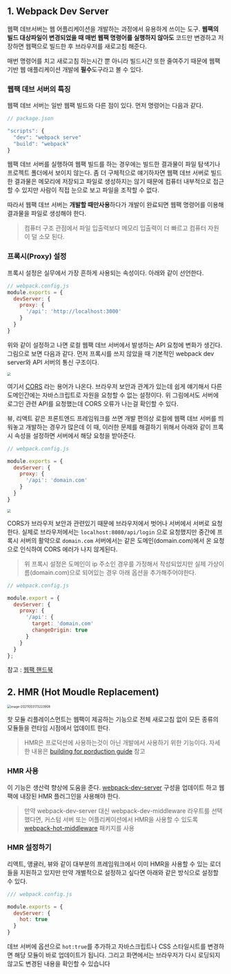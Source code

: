 ## 1. Webpack Dev Server

웹팩 데브서버는 웹 어플리케이션을 개발하는 과정에서 유용하게 쓰이는 도구. **웹팩의 빌드 대상파일이 변경되었을 때 매번 웹팩 명령어를 실행하지 않아도** 코드만 변경하고 저장하면 웹팩으로 빌드한 후 브라우저를 새로고침 해준다.

매번 명령어를 치고 새로고침 하는시간 뿐 아니라 빌드시간 또한 줄여주기 때문에 웹팩 기반 웹 애플리케이션 개발에 **필수**도구라고 볼 수 있다.

### 웹팩 데브 서버의 특징

웹팩 데브 서버는 일반 웹팩 빌드와 다른 점이 있다. 먼저 명령어는 다음과 같다.

```js
// package.json

"scripts": {
  "dev": "webpack serve"
  "build": "webpack"
}
```

웹팩 데브 서버를 실행하여 웹팩 빌드를 하는 경우에는 빌드한 결과물이 파일 탐색기나 프로젝트 폴더에서 보이지 않는다. 좀 더 구체적으로 얘기하자면 웹팩 데브 서버로 빌드한 결과물은 메모리에 저장되고 파일로 생성하지는 않기 때문에 컴퓨터 내부적으로 접근할 수 있지만 사람이 직접 눈으로 보고 파일을 조작할 수 없다.

따라서 웹팩 데브 서버는 **개발할 때만사용**하다가 개발이 완료되면 웹팩 명령어를 이용해 결과물을 파일로 생성해야 한다.

> 컴퓨터 구조 관점에서 파일 입출력보다 메모리 입출력이 더 빠르고 컴퓨터 자원이 덜 소모 된다.

### 프록시(Proxy) 설정

프록시 설정은 실무에서 가장 흔하게 사용되는 속성이다. 아래와 같이 선언한다.

```js
// webpack.config.js
module.exports = {
  devServer: {
    proxy: {
      '/api': 'http://localhost:3000'
    }
  }
}
```

위와 같이 설정하고 나면 로컬 웹팩 데브 서버에서 발생하는 API 요청에 변화가 생긴다. 그림으로 보면 다음과 같다. 먼저 프록시를 쓰지 않았을 때 기본적인 webpack dev server와 API 서버의 통신 구조이다.

<img src="https://joshua1988.github.io/webpack-guide/assets/img/cors-error.e6e73b68.png" style="zoom:50%" />

여기서 [CORS](https://developer.mozilla.org/en-US/docs/Web/HTTP/CORS) 라는 용어가 나온다. 브라우저 보안과 관계가 있는데 쉽게 얘기해서 다른 도메인간에는 자바스크립트로 자원을 요청할 수 없는 설정이다. 위 그림에서도 서버에 로그인 관련 API를 요청했는데 CORS 오류가 나는걸 확인할 수 있다.

뷰, 리액트 같은 프론트엔드 프레임워크를 쓰면 개발 편의상 로컬에 웹팩 데브 서버를 띄워놓고 개발하는 경우가 많은데 이 때, 이러한 문제를 해결하기 위해서 아래와 같이 프록시 속성을 설정하면 서버에서 해당 요청을 받아준다.

```js
// webpack.config.js

module.exports = {
  devServer: {
    proxy: {
      '/api': 'domain.com'
    }
  }
}
```

<img src="https://joshua1988.github.io/webpack-guide/assets/img/proxy.dce9d87c.png" style="zoom:50%"/>

CORS가 브라우저 보안과 관련있기 때문에 브라우저에서 벗어나 서버에서 서버로 요청한다. 실제로 브라우저에서는 `localhost:8080/api/login` 으로 요청했지만 중간에 프록시 서버의 활약으로 `domain.com` 서버에서는 같은 도메인(domain.com)에서 온 요청으로 인식하여 CORS 에러가 나지 않게된다.



> 위 프록시 설정은 도메인이 ip 주소인 경우를 가정해서 작성되었지만 실제 가상이름(domain.com)으로 되어있는 경우 아래 옵션을 추가해주어야한다.

```js
// webpack.config.js

module.export = {
  devServer: {
    proxy: {
      '/api': {
        target: 'domain.com'
        changeOrigin: true
      }
    }
  }
};
```

참고 : [웹팩 핸드북](https://joshua1988.github.io/webpack-guide/devtools/webpack-dev-server.html#프록시-proxy-설정)



## 2. HMR (Hot Moudle Replacement)

<img src="/Users/seungjun/Library/Application Support/typora-user-images/image-20211003173223908.png" alt="image-20211003173223908" style="zoom:50%;" />

핫 모듈 리플레이스먼트는 웹팩이 제공하는 기능으로 전체 새로고침 없이 모든 종류의 모듈들을 런타임 시점에서 업데이트 한다.

> HMR은 프로덕션에 사용하는것이 아닌 개발에서 사용하기 위한 기능이다. 자세한 내용은 [building for porduction guide](https://webpack.js.org/guides/production) 참고

### HMR 사용

이 기능은 생산력 향상에 도움을 준다. [webpack-dev-server](https://github.com/webpack/webpack-dev-server) 구성을 업데이트 하고 웹팩에 내장된 HMR 플러그인을 사용해야 한다.

> 만약 webpack-dev-server 대신 webpack-dev-middleware 라우트를 선택했다면, 커스텀 서버 또는 어플리케이션에서 HMR을 사용할 수 있도록 [webpack-hot-middleware](https://github.com/webpack-contrib/webpack-hot-middleware) 패키지를 사용

### HMR 설정하기
리액트, 앵귤러, 뷰와 같이 대부분의 프레임워크에서 이미 HMR을 사용할 수 있는 로더들을 지원하고 있지만 만약 개별적으로 설정하고 싶다면 아래와 같은 방식으로 설정할 수 있다.
```js
/// webpack.config.js

module.exports = {
  devServer: {
    hot: true
  }
}
```
데브 서버에 옵션으로 `hot:true`를 추가하고 자바스크립트나 CSS 스타일시트를 변경하면 해당 모듈이 바로 업데이트가 됩니다. 그리고 화면에서는 브라우저가 다시 로딩되지 않고도 변경된 내용을 확인할 수 있습니다